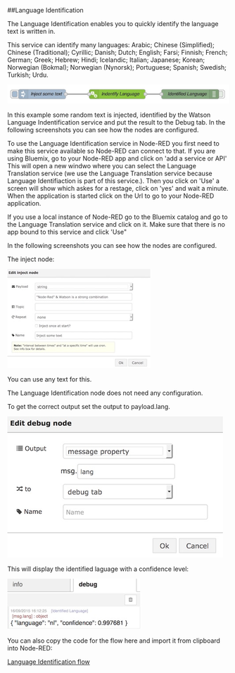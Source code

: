 

##Language Identification

The Language Identification enables you to quickly identify the language text is written in.

This service can identify many languages: Arabic; Chinese (Simplified); Chinese (Traditional); Cyrillic; Danish; Dutch; English; Farsi; Finnish; French; German; Greek; Hebrew; Hindi; Icelandic; Italian; Japanese; Korean; Norwegian (Bokmal); Norwegian (Nynorsk); Portuguese; Spanish; Swedish; Turkish; Urdu.

![`LIOverview`](images/LI.jpg)

In this example some random text is injected, identified by the Watson Language Indentification service and put the result to the Debug tab. In the following screenshots you can see how the nodes are configured.

To use the Language Identification service in Node-RED you first need to make this service available so Node-RED can connect to that.
If you are using Bluemix, go to your Node-RED app and click on 'add a service or API'
This will open a new windwo where you can select the Language Translation service (we use the Language Translation service because Language Identifiaction is part of this service.).
Then you click on 'Use' a screen will show which askes for a restage, click on 'yes' and wait a minute. When the application is started click on the Url to go to your Node-RED application.

If you use a local instance of Node-RED go to the Bluemix catalog and go to the Language Translation service and click on it. Make sure that there is no app bound to this service and click 'Use"

In the following screenshots you can see how the nodes are configured.

The inject node:

![`LIInput`](images/LI_input.jpg)

You can use any text for this.

The Language Identification node does not need any configuration.

To get the correct output set the output to payload.lang. 

![`LIDebug`](images/LI_debug.jpg)

This will display the identified laguage with a confidence level:

![`LIOutput`](images/LI_output.jpg)

You can also copy the code for the flow here and import it from clipboard into Node-RED:


[Language Identification flow](LI_flow)



